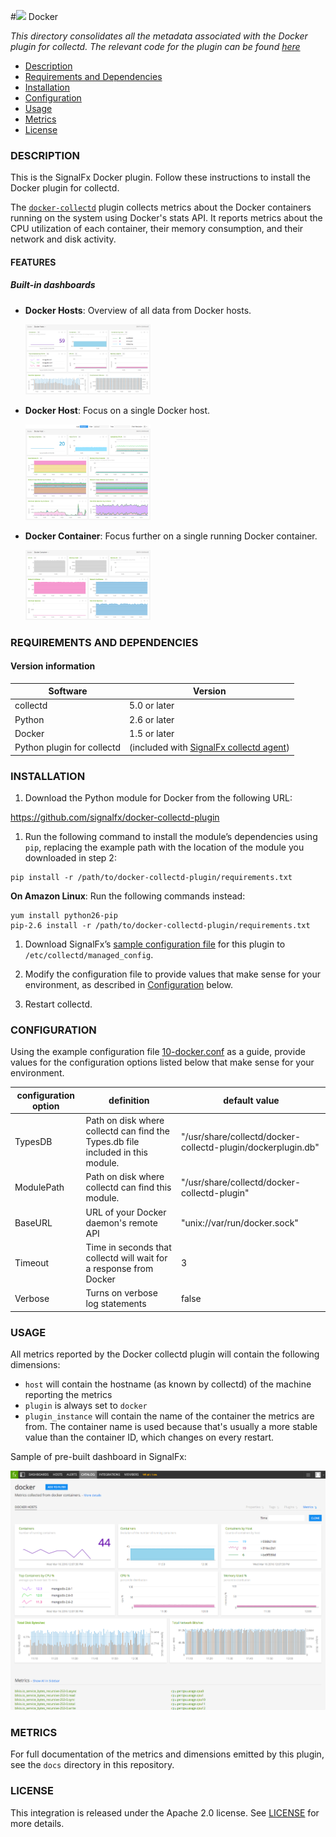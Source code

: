 #![](https://github.com/signalfx/integrations/blob/master/collectd-docker/img/integrations_docker.png) Docker

_This directory consolidates all the metadata associated with the Docker plugin for collectd. The relevant code for the plugin can be found [here](https://github.com/signalfx/docker-collectd-plugin)_

- [Description](#description)
- [Requirements and Dependencies](#requirements-and-dependencies)
- [Installation](#installation)
- [Configuration](#configuration)
- [Usage](#usage)
- [Metrics](#metrics)
- [License](#license)

### DESCRIPTION

This is the SignalFx Docker plugin. Follow these instructions to install the Docker plugin for collectd.

The [`docker-collectd`](https://github.com/signalfx/docker-collectd-plugin) plugin collects metrics about the Docker containers running on the system using Docker's stats API. It reports metrics about the CPU utilization of each container, their memory consumption, and their network and disk activity.

#### FEATURES

##### Built-in dashboards

- **Docker Hosts**: Overview of all data from Docker hosts.

  [<img src='./img/dashboard_docker_hosts.png' width=200px>](./img/dashboard_docker_hosts.png)

- **Docker Host**: Focus on a single Docker host.

  [<img src='./img/dashboard_docker_host.png' width=200px>](./img/dashboard_docker_host.png)

- **Docker Container**: Focus further on a single running Docker container.

  [<img src='./img/dashboard_docker_container.png' width=200px>](./img/dashboard_docker_container.png)

### REQUIREMENTS AND DEPENDENCIES

#### Version information

| Software | Version      |
|----------|--------------|
| collectd | 5.0 or later |
| Python   | 2.6 or later |
| Docker   | 1.5 or later |
| Python plugin for collectd | (included with [SignalFx collectd agent](https://github.com/signalfx/integrations/tree/master/collectd)[](sfx_link:sfxcollectd)) |


### INSTALLATION

1. Download the Python module for Docker from the following URL:

 https://github.com/signalfx/docker-collectd-plugin

1. Run the following command to install the module’s dependencies using `pip`, replacing the example path with the location of the module you downloaded in step 2:

 ```
 pip install -r /path/to/docker-collectd-plugin/requirements.txt
 ```

 **On Amazon Linux**: Run the following commands instead:

  ```
  yum install python26-pip
  pip-2.6 install -r /path/to/docker-collectd-plugin/requirements.txt
  ```

1. Download SignalFx’s [sample configuration file](https://github.com/signalfx/integrations/blob/master/collectd-docker/10-docker.conf) for this plugin to `/etc/collectd/managed_config`.

1. Modify the configuration file to provide values that make sense for your environment, as described in [Configuration](#configuration) below.

1. Restart collectd.

### CONFIGURATION

Using the example configuration file [10-docker.conf](././10-docker.conf) as a guide, provide values for the configuration options listed below that make sense for your environment.

| configuration option | definition | default value |
| ---------------------|------------|---------------|
| TypesDB | Path on disk where collectd can find the Types.db file included in this module. | "/usr/share/collectd/docker-collectd-plugin/dockerplugin.db" |
| ModulePath | Path on disk where collectd can find this module. | "/usr/share/collectd/docker-collectd-plugin" |
| BaseURL | URL of your Docker daemon's remote API | "unix://var/run/docker.sock" |
| Timeout  | Time in seconds that collectd will wait for a response from Docker   | 3 |
| Verbose | Turns on verbose log statements | false |

### USAGE

All metrics reported by the Docker collectd plugin will contain the following dimensions:

* `host` will contain the hostname (as known by collectd) of the machine reporting the metrics
* `plugin` is always set to `docker`
* `plugin_instance` will contain the name of the container the metrics are from. The container name is used because that's usually a more stable value than the container ID, which changes on every restart.

Sample of pre-built dashboard in SignalFx:

![](././img/dashboard_docker.png)

### METRICS

For full documentation of the metrics and dimensions emitted by this plugin, see the `docs` directory in this repository.

### LICENSE

This integration is released under the Apache 2.0 license. See [LICENSE](./LICENSE) for more details.
